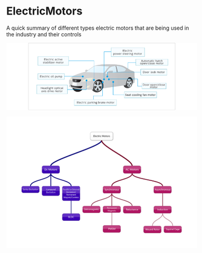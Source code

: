 # ElectricMotors
A quick summary of different types electric motors that are being used in the industry and their controls

![BLDC Application](/Images/nydec_bldc_application.png)

![Different_types_motors](/Images/Emotors.png)
